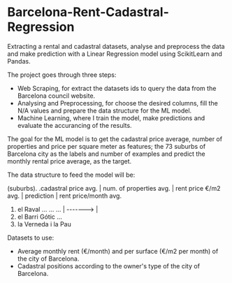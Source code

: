 # Barcelona-Rent-Cadastral-Regression
Extracting a rental and cadastral datasets, analyse and preprocess the data and make prediction with a Linear Regression model using ScikitLearn and Pandas.

The project goes through three steps:
 - Web Scraping, for extract the datasets ids to query the data from the Barcelona council website.
 - Analysing and Preprocessing, for choose the desired columns, fill the N/A values and prepare the data structure for the ML model.
 - Machine Learning, where I train the model, make predictions and evaluate the accurancing of the results.

The goal for the ML model is to get the cadastral price average, number of properties and price per square meter as features; the 73 suburbs of Barcelona city
as the labels and number of examples and predict the monthly rental price average, as the target.

The data structure to feed the model will be:

(suburbs).               .cadastral price avg. | num. of properties avg. | rent price €/m2 avg. | prediction |  rent price/month avg.
1.  el Raval                    ...                      ...                      ...          |  ------->  |
2.  el Barri Gótic
...
73. la Verneda i la Pau


Datasets to use:
- Average monthly rent (€/month) and per surface (€/m2 per month) of the city of Barcelona.
- Cadastral positions according to the owner's type of the city of Barcelona.
